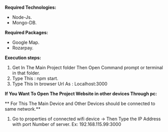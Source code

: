 **Required Technologies:**
* Node-Js.
* Mongo-DB.

**Required Packages:**
* Google Map.
* Rozarpay.

**Execution steps:**
1. Get In The Main Project folder Then Open Command prompt or terminal in that folder.
2. Type This : npm start.
3. Type This In browser Url As : Localhost:3000

**If You Want To Open The Project Website in other devices Through pc:**

** For This The Main Device and Other Devices should be connected to same network.**
1. Go to properties of connected wifi device -> Then Type the IP Address with port Number of server. Ex: 192.168.115.99:3000
